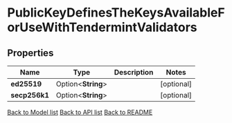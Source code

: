 # PublicKeyDefinesTheKeysAvailableForUseWithTendermintValidators

## Properties

Name | Type | Description | Notes
------------ | ------------- | ------------- | -------------
**ed25519** | Option<**String**> |  | [optional]
**secp256k1** | Option<**String**> |  | [optional]

[Back to Model list](../README.md#documentation-for-models) [Back to API list](../README.md#documentation-for-api-endpoints) [Back to README](../README.md)


